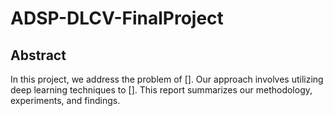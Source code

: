 # ADSP-DLCV-FinalProject

## Abstract
In this project, we address the problem of []. Our approach involves utilizing deep learning techniques to []. This report summarizes our methodology, experiments, and findings.
